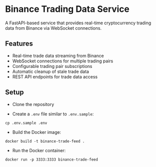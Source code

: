 # Binance Trading Data Service

A FastAPI-based service that provides real-time cryptocurrency trading data from Binance via WebSocket connections.

## Features

- Real-time trade data streaming from Binance
- WebSocket connections for multiple trading pairs
- Configurable trading pair subscriptions
- Automatic cleanup of stale trade data
- REST API endpoints for trade data access

## Setup

- Clone the repository

- Create a `.env` file similar to `.env.sample`:
```
cp .env.sample .env
```

- Build the Docker image:
```
docker build -t binance-trade-feed .
```

- Run the Docker container:
```
docker run -p 3333:3333 binance-trade-feed
```
